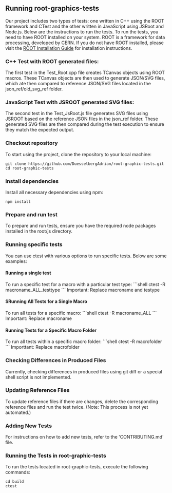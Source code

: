 ## Running root-graphics-tests

Our project includes two types of tests: one written in C++ using the ROOT framework and CTest and the other written in JavaScript using JSRoot and Node.js. Below are the instructions to run the tests. To run the tests, you need to have ROOT installed on your system. ROOT is a framework for data processing, developed by CERN. If you do not have ROOT installed, please visit the [ROOT Installation Guide](https://root.cern/install/) for installation instructions.

### C++ Test with ROOT generated files:
The first test in the Test_Root.cpp file creates TCanvas objects using ROOT macros. These TCanvas objects are then used to generate JSON/SVG files, which ate then compared to reference JSON/SVG files located in the json_ref/old_svg_ref folder.

### JavaScript Test with JSROOT generated SVG files:
The second test in the Test_JsRoot.js file generates SVG files using JSROOT based on the reference JSON files in the json_ref folder. These generated SVG files are then compared during the test execution to ensure they match the expected output.

### Checkout repository
To start using the project, clone the repository to your local machine:
```shell
git clone https://github.com/DuesselbergAdrian/root-graphic-tests.git
cd root-graphic-tests
```
### Install dependencies
Install all necessary dependencies using npm:
```shell
npm install
```
### Prepare and run test
To prepare and run tests, ensure you have the required node packages installed in the root/js directory.

### Running specific tests
You can use ctest with various options to run specific tests. Below are some examples:
#### Running a single test
To run a specific test for a macro with a particular test type:
´´´shell
ctest -R macroname_ALL_testtype
´´´
Important: Replace macroname and testype
#### SRunning All Tests for a Single Macro
To run all tests for a specific macro:
´´´shell
ctest -R macroname_ALL
´´´
Important: Replace macroname
#### Running Tests for a Specific Macro Folder
To run all tests within a specific macro folder:
´´´shell
ctest -R macrofolder
´´´
Importtant: Replace macrofolder
### Checking Differences in Produced Files
Currently, checking differences in produced files using git diff or a special shell script is not implemented.

### Updating Reference Files
To update reference files if there are changes, delete the corresponding reference files and run the test twice. (Note: This process is not yet automated.)

### Adding New Tests
For instructions on how to add new tests, refer to the 'CONTRIBUTING.md' file.

### Running the Tests in root-graphic-tests
To run the tests located in root-graphic-tests, execute the following commands:
```shell
cd build
ctest
```


